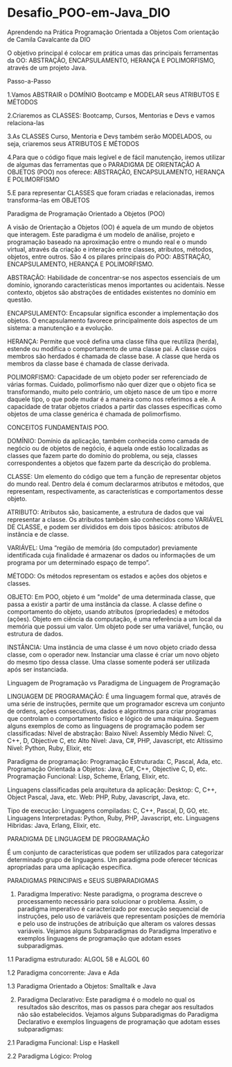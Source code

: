 # Desafio_POO-em-Java_DIO
Aprendendo na Prática Programação Orientada a Objetos
Com orientação de Camila Cavalcante da DIO

O objetivo principal é colocar em prática umas das principais ferramentas da OO: ABSTRAÇÃO, ENCAPSULAMENTO, HERANÇA E POLIMORFISMO, através de um projeto Java.

Passo-a-Passo

1.Vamos ABSTRAIR o DOMÍNIO Bootcamp e MODELAR seus ATRIBUTOS E MÉTODOS

2.Criaremos as CLASSES: Bootcamp, Cursos, Mentorias e Devs e vamos relaciona-las

3.As CLASSES Curso, Mentoria e Devs também serão MODELADOS, ou seja, criaremos seus ATRIBUTOS E MÉTODOS

4.Para que o código fique mais legível e de fácil manutenção, iremos utilizar de algumas das ferramentas que o PARADIGMA DE ORIENTAÇÃO A OBJETOS (POO) nos oferece: ABSTRAÇÃO, ENCAPSULAMENTO, HERANÇA E POLIMORFISMO

5.E para representar CLASSES que foram criadas e relacionadas, iremos transforma-las em OBJETOS

Paradigma de Programação Orientado a Objetos (POO)

A visão de Orientação a Objetos (OO) é aquela de um mundo de objetos que interagem.
Este paradigma é um modelo de análise, projeto e programação baseado na aproximação entre o mundo real e o mundo virtual, através da criação e interação entre classes, atributos, métodos, objetos, entre outros.
São 4 os pilares principais do POO: ABSTRAÇÃO, ENCAPSULAMENTO, HERANÇA E POLIMORFISMO. 

ABSTRAÇÃO: Habilidade de concentrar-se nos aspectos essenciais de um domínio, ignorando características menos importantes ou acidentais. Nesse contexto, objetos são abstrações de entidades existentes no domínio em questão.

ENCAPSULAMENTO: Encapsular significa esconder a implementação dos objetos. O encapsulamento favorece principalmente dois aspectos de um sistema: a manutenção e a evolução.

HERANÇA: Permite que você defina uma classe filha que reutiliza (herda), estende ou modifica o comportamento de uma classe pai. A classe cujos membros são herdados é chamada de classe base. A classe que herda os membros da classe base é chamada de classe derivada.

POLIMORFISMO: Capacidade de um objeto poder ser referenciado de várias formas. Cuidado, polimorfismo não quer dizer que o objeto fica se transformando, muito pelo contrário, um objeto nasce de um tipo e morre daquele tipo, o que pode mudar é a maneira como nos referimos a ele. A capacidade de tratar objetos criados a partir das classes específicas como objetos de uma classe genérica é chamada de polimorfismo.

CONCEITOS FUNDAMENTAIS POO.

DOMÍNIO: Domínio da aplicação, também conhecida como camada de negócio ou de objetos de negócio, é aquela onde estão localizadas as classes que fazem parte do domínio do problema, ou seja, classes correspondentes a objetos que fazem parte da descrição do problema.

CLASSE: Um elemento do código que tem a função de representar objetos do mundo real. Dentro dela é comum declararmos atributos e métodos, que representam, respectivamente, as características e comportamentos desse objeto.

ATRIBUTO: Atributos são, basicamente, a estrutura de dados que vai representar a classe. Os atributos também são conhecidos como VARIÁVEL DE CLASSE, e podem ser divididos em dois tipos básicos: atributos de instância e de classe. 

VARIÁVEL: Uma “região de memória (do computador) previamente identificada cuja finalidade é armazenar os dados ou informações de um programa por um determinado espaço de tempo”.

MÉTODO: Os métodos representam os estados e ações dos objetos e classes.

OBJETO: Em POO, objeto é um "molde" de uma determinada classe, que passa a existir a partir de uma instância da classe. A classe define o comportamento do objeto, usando atributos (propriedades) e métodos (ações).
Objeto em ciência da computação, é uma referência a um local da memória que possui um valor. Um objeto pode ser uma variável, função, ou estrutura de dados. 

INSTÂNCIA: Uma instância de uma classe é um novo objeto criado dessa classe, com o operador new. Instanciar uma classe é criar um novo objeto do mesmo tipo dessa classe. Uma classe somente poderá ser utilizada após ser instanciada.

Linguagem de Programação vs Paradigma de Linguagem de Programação

LINGUAGEM DE PROGRAMAÇÃO: É uma linguagem formal que, através de uma série de instruções, permite que um programador escreva um conjunto de ordens, ações consecutivas, dados e algoritmos para criar programas que controlam o comportamento físico e lógico de uma máquina.
Seguem alguns exemplos de como as linguagens de programação podem ser classificadas:
Nível de abstração:
Baixo Nível: Assembly
Médio Nível: C, C++, D, Objective C, etc
Alto Nível: Java, C#, PHP, Javascript, etc
Altíssimo Nível: Python, Ruby, Elixir, etc

Paradigma de programação:
Programação Estruturada: C, Pascal, Ada, etc.
Programação Orientada a Objetos: Java, C#, C++, Objective C, D, etc.
Programação Funcional: Lisp, Scheme, Erlang, Elixir, etc.

Linguagens classificadas pela arquitetura da aplicação:
Desktop: C, C++, Object Pascal, Java, etc.
Web: PHP, Ruby, Javascript, Java, etc.

Tipo de execução:
Linguagens compiladas: C, C++, Pascal, D, GO, etc.
Linguagens Interpretadas: Python, Ruby, PHP, Javascript, etc.
Linguagens Hibridas: Java, Erlang, Elixir, etc.

PARADIGMA DE LINGUAGEM DE PROGRAMAÇÃO 

É um conjunto de características que podem ser utilizados para categorizar determinado grupo de linguagens. Um paradigma pode oferecer técnicas apropriadas para uma aplicação específica.

PARADIGMAS PRINCIPAIS e SEUS SUBPARADIGMAS
1. Paradigma Imperativo: Neste paradigma, o programa descreve o processamento necessário para solucionar o problema. Assim, o paradigma imperativo é caracterizado por execução sequencial de instruções, pelo uso de variáveis que representam posições de memória e pelo uso de instruções de atribuição que alteram os valores dessas variáveis.
Vejamos alguns Subparadigmas do Paradigma Imperativo e exemplos linguagens de programação que adotam esses subparadigmas.

1.1 Paradigma estruturado: ALGOL 58 e ALGOL 60

1.2 Paradigma concorrente: Java e Ada

1.3 Paradigma Orientado a Objetos: Smalltalk e Java

2. Paradigma Declarativo: Este paradigma é o modelo no qual os resultados são descritos, mas os passos para chegar aos resultados não são estabelecidos.
Vejamos alguns Subparadigmas do Paradigma Declarativo e exemplos linguagens de programação que adotam esses subparadigmas:

2.1 Paradigma Funcional: Lisp e Haskell

2.2 Paradigma Lógico: Prolog
